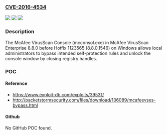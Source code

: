 ### [CVE-2016-4534](https://cve.mitre.org/cgi-bin/cvename.cgi?name=CVE-2016-4534)
![](https://img.shields.io/static/v1?label=Product&message=n%2Fa&color=blue)
![](https://img.shields.io/static/v1?label=Version&message=n%2Fa&color=blue)
![](https://img.shields.io/static/v1?label=Vulnerability&message=n%2Fa&color=brighgreen)

### Description

The McAfee VirusScan Console (mcconsol.exe) in McAfee VirusScan Enterprise 8.8.0 before Hotfix 1123565 (8.8.0.1546) on Windows allows local administrators to bypass intended self-protection rules and unlock the console window by closing registry handles.

### POC

#### Reference
- https://www.exploit-db.com/exploits/39531/
- http://packetstormsecurity.com/files/download/136089/mcafeevses-bypass.html

#### Github
No GitHub POC found.

